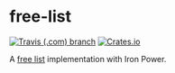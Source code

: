 # free-list

[![Travis (.com) branch](https://img.shields.io/travis/com/eviltak/free-list/master.svg?style=flat-square)](https://travis-ci.com/eviltak/free-list
) [![Crates.io](https://img.shields.io/crates/v/free-list.svg?style=flat-square)](https://crates.io/crates/free-list)

A [free list](https://en.wikipedia.org/wiki/Free_list) implementation with Iron Power.
